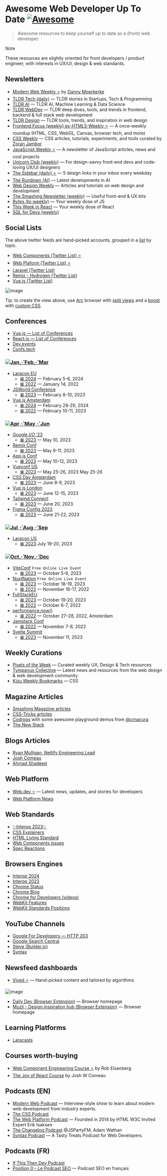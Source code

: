 # Awesome Web Developer Up To Date [![Awesome](https://awesome.re/badge.svg)](https://awesome.re)

> Awesome resources to keep yourself up to date as a (front) web developer.

> [!NOTE]
> These resources are slightly oriented for front developers / product engineer, with interests in UX/UI, design & web standards.

## Newsletters

- [Modern Web Weekly ⭐](https://modern-web-weekly.ghost.io/) by [Danny Moerkerke](https://twitter.com/dannymoerkerke)
- [TLDR Tech (daily)](https://tldr.tech/) — TLDR stories in Startups, Tech & Programming
- [TLDR AI](https://tldr.tech/ai) — TLDR AI, Machine Learning & Data Science
- [TLDR WebDev](https://tldr.tech/webdev) — TLDR deep dives, tools, and trends in frontend, backend & full stack web development
- [TLDR Design](https://tldr.tech/design) — TLDR tools, trends, and inspiration in web design
- [Frontend Focus (weekly) ex-HTML5-Weekly ⭐](https://frontendfoc.us/) — A once–weekly roundup (HTML, CSS, WebGL, Canvas, browser tech, and more)
- [CSS Weekly](https://css-weekly.com/) —  CSS articles, tutorials, experiments, and tools curated by [Zoran Jambor](https://twitter.com/ZoranJambor)
- [JavaScript Weekly ⭐](https://javascriptweekly.com/) — A newsletter of JavaScript articles, news and cool projects
- [Unicorn Club (weekly)](https://dailydevlinks.com/) — For design-savvy front-end devs and code-loving UX/UI designers
- [The Sidebar (daily) ⭐](https://sidebar.io/) — 5 design links in your inbox every weekday
- [The Rundown (AI)](https://www.therundown.ai/subscribe) — Latest developments in AI
- [Web Design Weekly](https://web-design-weekly.com/) — Articles and tutorials on web design and development
- [The Smashing Newsletter (weekly)](https://www.smashingmagazine.com/the-smashing-newsletter/) — Useful front-end & UX bits
- [Bytes (bi-weekly)](https://bytes.dev/) — Your weekly dose of JS
- [This Week in React](https://thisweekinreact.com/fr/newsletter) — Your weekly dose of React
- [SQL for Devs (weekly)](https://sqlfordevs.com/newsletter)

## Social Lists

The above twitter feeds are hand-picked accounts, grouped in a [list](https://help.twitter.com/en/using-x/x-lists) by topic.

- [Web Components (Twitter List) ⭐](https://twitter.com/i/lists/1102159555562270721)
- [Web Plaform (Twitter List) ⭐](https://twitter.com/i/lists/948487078198890498)
- [Laravel (Twitter List)](https://twitter.com/i/lists/105009179)
- [Remix - Hydrogen (Twitter List)](https://twitter.com/i/lists/1612727238205607938)
- [Vue.js (Twitter List)](https://twitter.com/i/lists/802500172509020160)

![image](https://github.com/zedix/awesome-web-developer-up-to-date/assets/27975/6aa571eb-66d3-4830-a02b-afbf3eceb233)

Tip: to create the view above, use [Arc](https://arc.net/) browser with [split views](https://resources.arc.net/en/articles/6586156-split-view-view-multiple-tabs-at-once) and a [boost](https://resources.arc.net/en/articles/6808613-boosts-customize-any-website) with [custom CSS](https://gist.github.com/zedix/10db3738cc75c1c57aad5ce5f2b429a5).

## Conferences

- [Vue.js — List of Conferences](https://events.vuejs.org/conferences/)
- [React.js — List of Conferences](https://react.dev/community/conferences)
- [Dev.events](https://dev.events/)
- [Confs.tech](https://confs.tech/)

<a name="conferences-q1"></a>
### [![Jan⋰Feb⋰Mar](https://img.shields.io/badge/Jan⋰Feb⋰Mar-gray)](#conferences-q1)

- [Laracon EU](https://laracon.eu/)
  - [𝌆 2024](https://www.youtube.com/playlist?list=PLMdXHJK-lGoBx3Nq2jHgrU7DGsJNi1nwi) — February 5-6, 2024
  - [𝌆 2022](https://www.youtube.com/watch?v=omKODW12Hhk&list=PLMdXHJK-lGoBcH4il_bq-aD_p34ZrBlas) — January 14, 2022
- [JSWorld Conference](https://jsworldconference.com/)
  - [𝌆 2023](https://www.youtube.com/watch?v=QVZwvu9GSXE&list=PL02pdjMT4gWy_4JSx3J-PGT2MPnOMajvF) — February 8-10, 2023
- [Vue.js Amsterdam](https://www.youtube.com/channel/UCxV7lO6dUhpB-IyzmGuVgqg/videos)
  - [𝌆 2024](https://www.youtube.com/watch?v=4H9S7iIVQqI) — February 28-29, 2024
  - [𝌆 2022](https://www.youtube.com/watch?v=1ntuhMzAzU8&list=PLCxzy-hmQq9FwNkMS0JpzuMEh5aoJW_FZ) — February 10-11, 2023

<a name="conferences-q2"></a>
### [![Apr⋰May⋰Jun](https://img.shields.io/badge/Apr⋰May⋰Jun-gray)](#conferences-q2)

- [Google I/O ‘23](https://io.google/2023/intl/fr/)
  - [𝌆 2023](https://www.youtube.com/watch?v=cNfINi5CNbY) — May 10, 2023
- [Remix Conf](https://remix.run/conf/)
  - [𝌆 2023](https://www.youtube.com/watch?v=x-Wndjv040Q&list=PLXoynULbYuEBSoANKVl4nKzBBae7DM3JK) — May 9-11, 2023
- [App.js Conf](https://appjs.co/)
  - [𝌆 2023](https://www.youtube.com/watch?v=1WnmFqImedY&list=PLSk21zn8fFZCfYEMpSqQOHMgyNKc8B7_s) — May 10-12, 2023
- [Vueconf US](https://www.vuemastery.com/conferences)
  - [𝌆 2023](https://www.vuemastery.com/conferences/vueconf-us-2023) — May 25-26, 2023 May 25-26
- [CSS Day Amsterdam](https://cssday.nl/2023)
  - [𝌆 2023](https://www.youtube.com/playlist?list=PLjnstNlepBvOG299LOrvMFJ8WreCDWWd4) — June 8-9, 2023
- [Vue.js London](https://www.vuemastery.com/conferences)
  - [𝌆 2023](https://www.vuemastery.com/conferences/vuejs-live-2023) — June 12-15, 2023
- [Tailwind Connect](https://connect.tailwindcss.com/)
  - [𝌆 2023](https://www.youtube.com/watch?v=CLkxRnRQtDE) — June 20, 2023
- [Figma Config 2023](https://config.figma.com/)
  - [𝌆 2023](https://www.youtube.com/watch?v=yI9QVwkk2Go&list=PLXDU_eVOJTx61IdqXh3jrvopJN8HGkS5F) — June 21-22, 2023

<a name="conferences-q3"></a>
### [![Jul⋰Aug⋰Sep](https://img.shields.io/badge/Jul⋰Aug⋰Sep-gray)](#conferences-q3)

- [Laracon US](https://laracon.us/)
  - [𝌆 2023](https://www.youtube.com/@LaravelPHP/videos) July 19-20, 2023

<a name="conferences-q4"></a>
### [![Oct⋰Nov⋰Dec](https://img.shields.io/badge/Oct⋰Nov⋰Dec-gray)](#conferences-q4)

- [ViteConf](https://viteconf.org/) `Free Online Live Event`
  - [𝌆 2023](https://viteconf.org/23/replay) — October 5-6, 2023
- [NuxtNation](https://nuxtnation.com/) `Free Online Live Event`
  - [𝌆 2023](https://nuxtnation.com/) — October 18-19, 2023
  - [𝌆 2022](https://www.youtube.com/playlist?list=PLxddmVXxb3Hu4yg6jEUBcQ6xix6QM0ews) — November 16-17, 2022
- [FullStackEU](https://fullstackeurope.com/)
  - [𝌆 2023](https://fullstackeurope.com/2023) — October 19-20, 2023
  - [𝌆 2022](https://www.youtube.com/watch?v=u2DWD3p466c&list=PLeWf1pVncHmZIZFuhzETHDD-3KKmxiBdb) — October 6-7, 2022
- [performance.now()](https://perfnow.nl/)
  - [𝌆 2022](https://www.youtube.com/watch?v=_FOQoMvIxeQ&list=PLjnstNlepBvN4Cpv_Io-GpvJKdo1Bu-Vz) — October 27–28, 2022, Amsterdam
- [Jamstack Conf](https://www.youtube.com/channel/UC8bRyfU7ycLXnEBfvdorpUg/videos)
  - [𝌆 2022](https://www.youtube.com/watch?v=A1fIG7kghfs&list=PL58Wk5g77lF-s9uXrQgEo0Z9FQWBzoKXT) — November 7-8, 2022
- [Svelte Summit](https://www.sveltesummit.com/2023/fall)
  - [𝌆 2023](https://www.youtube.com/sveltesociety) — November 11, 2023

## Weekly Curations

- [Pixels of the Week](https://stephaniewalter.design/blog/category/useful-links/) — Curated weekly UX, Design & Tech resources
- [Tympanus Collective](https://tympanus.net/codrops/collective/) — Latest news and resources from the web design & web development community
- [Kizu Weekly Bookmarks](https://blog.kizu.dev/) — CSS

## Magazine Articles

- [Smashing Magazine articles](https://www.smashingmagazine.com/articles/)
- [CSS-Tricks articles](https://css-tricks.com/archives/)
- [Codrops](https://tympanus.net/codrops/) with some awesome playground demos from [@crnacura](https://twitter.com/crnacura)
- [The New Stack](https://thenewstack.io/)

## Blogs Articles

- [Ryan Mulligan, Netlify Engineering Lead](https://ryanmulligan.dev/blog/)
- [Josh Comeau](https://www.joshwcomeau.com/latest/)
- [Ahmad Shadeed](https://ishadeed.com/)

## Web Platform

- [Web.dev ⭐](https://web.dev/blog/) — Latest news, updates, and stories for developers
- [Web Platform News](https://webplatform.news/)

## Web Standards

- [✨Interop 2023✨](https://wpt.fyi/interop-2023)
- [CSS Explainers](https://css.oddbird.net/)
- [HTML Living Standard](https://html.spec.whatwg.org/multipage/scripting.html#custom-elements)
- [Web Components issues](https://github.com/WICG/webcomponents/issues)
- [Spec Reactions](https://foolip.github.io/spec-reactions/)

## Browsers Engines

- [Interop 2024](https://webkit.org/blog/14955/the-web-just-gets-better-with-interop/)
- [Interop 2023](https://webkit.org/blog/13706/interop-2023/)
- [Chrome Status](https://chromestatus.com/roadmap)
- [Chrome Blog](https://developer.chrome.com/blog/)
- [Chrome for Developers (videos)](https://www.youtube.com/@ChromeDevs/videos)
- [WebKit Features](https://webkit.org/blog/category/news/)
- [WebKit Standards Positions](https://webkit.org/standards-positions/)

## YouTube Channels

- [Google For Developers — HTTP 203](https://www.youtube.com/channel/UC_x5XG1OV2P6uZZ5FSM9Ttw/videos)
- [Google Search Central](https://www.youtube.com/channel/UCWf2ZlNsCGDS89VBF_awNvA/videos)
- [Steve (Builder.io)](https://www.youtube.com/channel/UCGmR6lhKMlCkvrvb39vPtdA/videos)
- [Syntax](https://www.youtube.com/@syntaxfm/videos)

## Newsfeed dashboards

- [Vived ⭐](https://vived.io/) — Hand-picked content and tailored by algorithms

![image](https://github.com/zedix/awesome-web-developer-up-to-date/assets/27975/be5f057c-539d-4ddd-906d-6f7d28803169)

- [Daily Dev (Browser Extension)](https://daily.dev/) — Browser homepage
- [Muzli - Design inspiration hub (Browser Extension)](https://muz.li/fr) — Browser homepage

## Learning Platforms

- [Laracasts](https://laracasts.com/)

## Courses worth-buying

- [Web Component Engineering Course ⭐](https://eisenbergeffect.medium.com/announcing-the-web-component-engineering-course-presale-3e2169183859) by Rob Eisenberg
- [The Joy of React Course](https://www.joyofreact.com/) by Josh W Comeau

## Podcasts (EN)

- [Modern Web Podcast](https://modernweb.podbean.com/) — Interview-style show to learn about modern web development from industry experts.
- [The CSS Podcast](https://pod.link/thecsspodcast)
- [The Web Platform Podcast](https://thewebplatformpodcast.com/) — Founded in 2014 by HTML W3C Invited Expert Erik Isaksen
- [The Changelog Podcast](http://changelog.com/live) @JSPartyFM, Adam Wathan
- [Syntax Podcast](https://syntax.fm/) — A Tasty Treats Podcast for Web Developers.

## Podcasts (FR)

- [If This Then Dev Podcast](https://ifttd.io/)
- [Position 0 – Le Podcast SEO](https://position0.club/) — Podcast SEO en français
